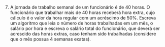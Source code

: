 7. A jornada de trabalho semanal de um funcionário é de 40 horas. O funcionário que
trabalhar mais
de 40 horas receberá hora extra, cujo cálculo é o valor da hora regular com um acréscimo
de 50%. Escreva um algoritmo que leia o número de horas trabalhadas em um mês, o
salário por hora e escreva o salário total do funcionário, que deverá ser acrescido das horas
extras, caso tenham sido trabalhadas (considere que o mês possua 4 semanas exatas).